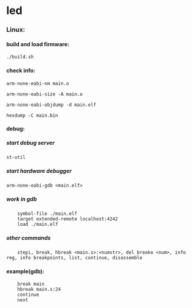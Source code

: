 # led

### Linux:

#### build and load firmware:
```
./build.sh
```

#### check info:
```
arm-none-eabi-nm main.o
```
```
arm-none-eabi-size -A main.o
```
```
arm-none-eabi-objdump -d main.elf
```
```
hexdump -C main.bin
```

#### debug:

##### start debug server
```
st-util
```

##### start hardware debugger
```
arm-none-eabi-gdb <main.elf>
```

##### work in gdb
```
    symbol-file ./main.elf
    target extended-remote localhost:4242
    load ./main.elf
```

##### other commands
```
    stepi, break, hbreak <main.s>:<numstr>, del breake <num>, info reg, info breakpoints, list, continue, disassemble
```

#### example(gdb):
```
    break main
    hbreak main.s:24
    continue
    next
```
